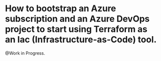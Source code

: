 # How to bootstrap an Azure subscription and an Azure DevOps project to start using Terraform as an Iac (Infrastructure-as-Code) tool.

@Work in Progress.

